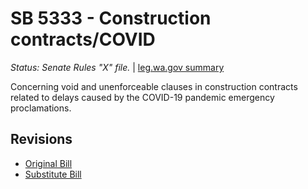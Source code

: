 # SB 5333 - Construction contracts/COVID
*Status: Senate Rules "X" file.* | [leg.wa.gov summary](https://app.leg.wa.gov/billsummary?BillNumber=5333&Year=2021)

Concerning void and unenforceable clauses in construction contracts related to delays caused by the COVID-19 pandemic emergency proclamations.

## Revisions
* [Original Bill](1/)
* [Substitute Bill](S/)